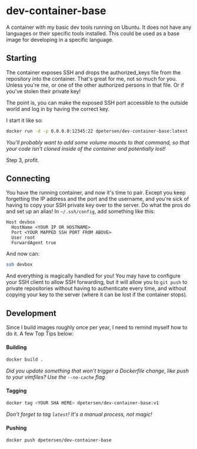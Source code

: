 # dev-container-base

A container with my basic dev tools running on Ubuntu. It does not have any languages or their specific tools installed. This could be used as a base image for developing in a specific language.

## Starting

The container exposes SSH and drops the authorized_keys file from the repository into the container. That's great for me, not so much for you. Unless you're me, or one of the other authorized persons in that file. Or if you've stolen their private key!

The point is, you can make the exposed SSH port accessible to the outside world and log in by having the correct key.

I start it like so:
```bash
docker run -d -p 0.0.0.0:12345:22 dpetersen/dev-container-base:latest
```

*You'll probably want to add some volume mounts to that command, so that your code isn't cloned inside of the container and potentially lost!*

Step 3, profit.

## Connecting

You have the running container, and now it's time to pair. Except you keep forgetting the IP address and the port and the username, and you're sick of having to copy your SSH private key over to the server. Do what the pros do and set up an alias! In `~/.ssh/config`, add something like this:

```
Host devbox
  HostName <YOUR IP OR HOSTNAME>
  Port <YOUR MAPPED SSH PORT FROM ABOVE>
  User root
  ForwardAgent true
```

And now can:

```bash
ssh devbox
```

And everything is magically handled for you! You may have to configure your SSH client to allow SSH forwarding, but it will allow you to `git push` to private repositories without having to authenticate every time, and without copying your key to the server (where it can be lost if the container stops).

## Development

Since I build images roughly once per year, I need to remind myself how to do it. A few Top Tips below:

#### Building

```bash
docker build .
```
*Did you update something that won't trigger a Dockerfile change, like push to your vimfiles? Use the `--no-cache` flag.*

#### Tagging

```bash
docker tag <YOUR SHA HERE> dpetersen/dev-container-base:v1
```

*Don't forget to tag `latest`! It's a manual process, not magic!*

#### Pushing

```bash
docker push dpetersen/dev-container-base
```
